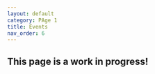 ```yaml
---
layout: default
category: PAge 1
title: Events
nav_order: 6
---
```


## This page is a work in progress!
